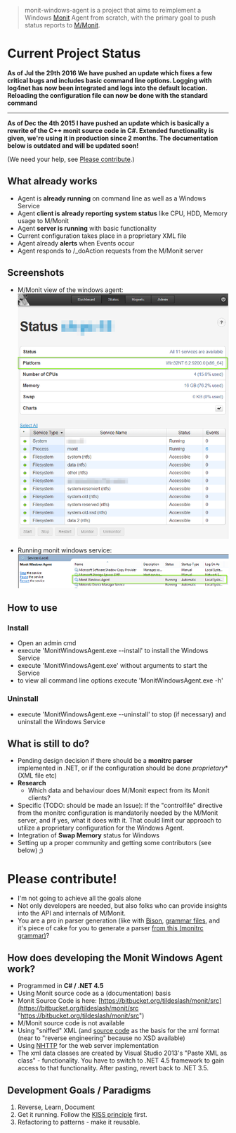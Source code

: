 > monit-windows-agent is a project that aims to reimplement a Windows [Monit](http://www.mmonit.com "Monit") Agent from scratch, with the primary goal to push status reports to [M/Monit](http://www.mmonit.com "M/Monit").


# Current Project Status

**As of Jul the 29th 2016 We have pushed an update which fixes a few critical bugs and includes basic command line options. Logging with log4net has now been integrated and logs into the default location. Reloading the configuration file can now be done with the standard command**

---

**As of Dec the 4th 2015 I have pushed an update which is basically a rewrite of the C++ monit source code in C#. Extended functionality is given, we're using it in production since 2 months. The documentation below is outdated and will be updated soon!**


(We need your help, see <a href="#please-contribute">Please contribute</a>.)

## What already works

 - Agent is **already running** on command line as well as a Windows Service
 - Agent **client is already reporting system status** like CPU, HDD, Memory usage to M/Monit
 - Agent **server is running** with basic functionality
 - Current configuration takes place in a proprietary XML file
 - Agent already **alerts** when Events occur
 - Agent responds to /_doAction requests from the M/Monit server

## Screenshots
- M/Monit view of the windows agent:
![monit-windows-agent Screenshot from M/Monit](img/monit-windows-agent-mmonit-1.png)

- Running monit windows service:
![monit-windows-agent Windows Service Screenshot](img/monit-windows-agent-service-1.png)

## How to use

### Install

- Open an admin cmd
- execute 'MonitWindowsAgent.exe --install' to install the Windows Service
- execute 'MonitWindowsAgent.exe' without arguments to start the Service
- to view all command line options execute 'MonitWindowsAgent.exe -h'

### Uninstall

- execute 'MonitWindowsAgent.exe --uninstall' to stop (if necessary) and uninstall the Windows Service

## What is still to do?

- Pending design decision if there should be a **monitrc parser** implemented in .NET, or if the configuration should be done *proprietary** (XML file etc)
- **Research**
  - Which data and behaviour does M/Monit expect from its Monit clients? 
 - Specific (TODO: should be made an Issue): If the "controlfile" directive from the monitrc configuration is mandatorily needed by the M/Monit server, and if yes, what it does with it. That could limit our approach to utilize a proprietary configuration for the Windows Agent.
- Integration of **Swap Memory** status for Windows
- Setting up a proper community and getting some contributors (see below) ;)

# Please contribute!
- I'm not going to achieve all the goals alone
- Not only developers are needed, but also folks who can provide insights into the API and internals of M/Monit.
- You are a pro in parser generation (like with [Bison](http://www.gnu.org/software/bison/), [grammar files](http://dinosaur.compilertools.net/bison/bison_6.html), and it's piece of cake for you to generate a parser [from this (monitrc grammar)](https://bitbucket.org/tildeslash/monit/src/HEAD/src/p.y?at=master)?

## How does developing the Monit Windows Agent work?

- Programmed in **C# / .NET 4.5**
- Using Monit source code as a (documentation) basis
 - Monit Source Code is here: [https://bitbucket.org/tildeslash/monit/src](https://bitbucket.org/tildeslash/monit/src "https://bitbucket.org/tildeslash/monit/src")
- M/Monit source code is not available
- Using "sniffed" XML (and [source code](https://bitbucket.org/tildeslash/monit/src/HEAD/src/xml.c?at=master) as the basis for the xml format (near to "reverse engineering" because no XSD available)
- Using <a href="https://github.com/pvginkel/NHttp">NHTTP</a> for the web server implementation
- The xml data classes are created by Visual Studio 2013's "Paste XML as class" - functionality. You have to switch to .NET 4.5 framework to gain access to that functionality. After pasting, revert back to .NET 3.5.

## Development Goals / Paradigms
1. Reverse, Learn, Document
2. Get it running. Follow the <a href="http://en.wikipedia.org/wiki/KISS_principle#In_software_development">KISS principle</a> first.
3. Refactoring to patterns - make it reusable.
